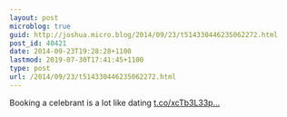 ```yaml
---
layout: post
microblog: true
guid: http://joshua.micro.blog/2014/09/23/t514330446235062272.html
post_id: 40421
date: 2014-09-23T19:28:28+1100
lastmod: 2019-07-30T17:41:45+1100
type: post
url: /2014/09/23/t514330446235062272.html
---
```

Booking a celebrant is a lot like dating [t.co/xcTb3L33p...](http://t.co/xcTb3L33p8)
